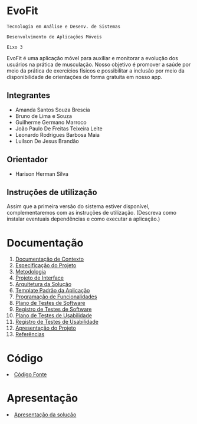 # EvoFit

`Tecnologia em Análise e Desenv. de Sistemas`

`Desenvolvimento de Aplicações Móveis`

`Eixo 3`

EvoFit é uma aplicação móvel para auxiliar e monitorar a evolução dos usuários na prática de musculação. Nosso objetivo é promover a saúde por meio da prática de exercícios físicos e possibilitar a inclusão por meio da disponibilidade de orientações de forma gratuita em nosso app.

## Integrantes

* Amanda Santos Souza Brescia
* Bruno de Lima e Souza
* Guilherme Germano Marroco
* João Paulo De Freitas Teixeira Leite
* Leonardo Rodrigues Barbosa Maia 
* Luilson De Jesus Brandão  

## Orientador

* Harison Herman Silva

## Instruções de utilização

Assim que a primeira versão do sistema estiver disponível, complementaremos com as instruções de utilização. (Descreva como instalar eventuais dependências e como executar a aplicação.)

# Documentação

<ol>
<li><a href="docs/01-Documentação de Contexto.md"> Documentação de Contexto</a></li>
<li><a href="docs/02-Especificação do Projeto.md"> Especificação do Projeto</a></li>
<li><a href="docs/03-Metodologia.md"> Metodologia</a></li>
<li><a href="docs/04-Projeto de Interface.md"> Projeto de Interface</a></li>
<li><a href="docs/05-Arquitetura da Solução.md"> Arquitetura da Solução</a></li>
<li><a href="docs/06-Template Padrão da Aplicação.md"> Template Padrão da Aplicação</a></li>
<li><a href="docs/07-Programação de Funcionalidades.md"> Programação de Funcionalidades</a></li>
<li><a href="docs/08-Plano de Testes de Software.md"> Plano de Testes de Software</a></li>
<li><a href="docs/09-Registro de Testes de Software.md"> Registro de Testes de Software</a></li>
<li><a href="docs/10-Plano de Testes de Usabilidade.md"> Plano de Testes de Usabilidade</a></li>
<li><a href="docs/11-Registro de Testes de Usabilidade.md"> Registro de Testes de Usabilidade</a></li>
<li><a href="docs/12-Apresentação do Projeto.md"> Apresentação do Projeto</a></li>
<li><a href="docs/13-Referências.md"> Referências</a></li>
</ol>

# Código

<li><a href="src/README.md"> Código Fonte</a></li>

# Apresentação

<li><a href="presentation/README.md"> Apresentação da solução</a></li>
